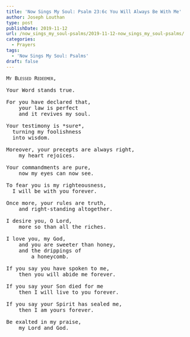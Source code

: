 ```yaml
---
title: 'Now Sings My Soul: Psalm 23:6c You Will Always Be With Me'
author: Joseph Louthan
type: post
publishDate: 2019-11-12
url: /now_sings_my_soul-psalms/2019-11-12-now_sings_my_soul-psalms/
categories:
  - Prayers
tags:
  - 'Now Sings My Soul: Psalms'
draft: false
---
```

<pre>
<div style="font-variant: small-caps;">My Blessed Redeemer,</div>
Your Word stands true.

For you have declared that,  
	your law is perfect  
	and it revives my soul.

Your testimony is *sure*,  
  turning my foolishness  
  into wisdom.

Moreover, your precepts are always right,  
	my heart rejoices.

Your commandments are pure,  
	now my eyes can now see.

To fear you is my righteousness,  
  I will be with you forever.

Once more, your rules are truth,  
	and right-standing altogether.

I desire you, O Lord,  
	more so than all the riches.

I love you, my God,  
	and you are sweeter than honey,  
	and the drippings of  
		a honeycomb.

If you say you have spoken to me,  
	then you will abide me forever.

If you say your Son died for me  
	then I will live to you forever.

If you say your Spirit has sealed me,  
	then I am yours forever.
 
Be exalted in my praise,  
	my Lord and God.
</pre>
